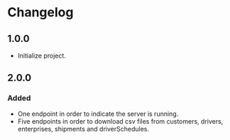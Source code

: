 # Changelog

## 1.0.0

- Initialize project.

## 2.0.0

### Added

- One endpoint in order to indicate the server is running.
- Five endpoints in order to download csv files from customers, drivers, enterprises, shipments and driverSchedules.
